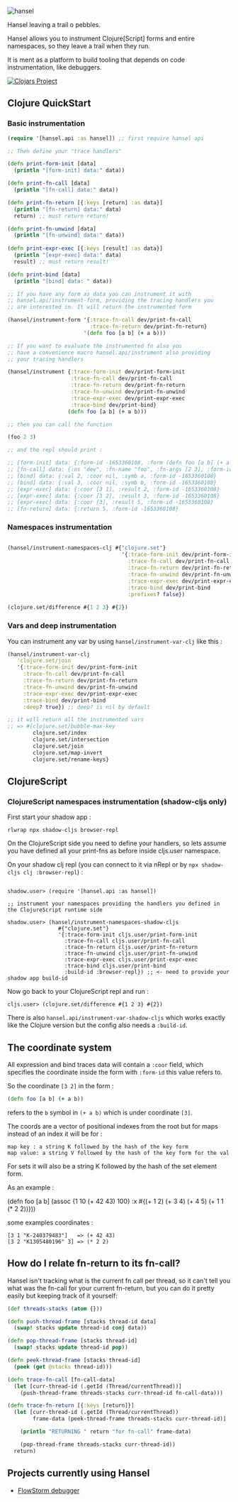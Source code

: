 
![hansel](./docs/hansel.png)

Hansel leaving a trail o pebbles.

Hansel allows you to instrument Clojure[Script] forms and entire namespaces, so they leave a trail when they run.

It is ment as a platform to build tooling that depends on code instrumentation, like debuggers.

[![Clojars Project](https://img.shields.io/clojars/v/com.github.flow-storm/hansel.svg)](https://clojars.org/com.github.flow-storm/hansel)

## Clojure QuickStart

### Basic instrumentation

```clojure
(require '[hansel.api :as hansel]) ;; first require hansel api

;; Then define your "trace handlers"

(defn print-form-init [data]
  (println "[form-init] data:" data))

(defn print-fn-call [data]
  (println "[fn-call] data:" data))

(defn print-fn-return [{:keys [return] :as data}]
  (println "[fn-return] data:" data)
  return) ;; must return return!

(defn print-fn-unwind [data]
  (println "[fn-unwind] data:" data))
  
(defn print-expr-exec [{:keys [result] :as data}]
  (println "[expr-exec] data:" data)
  result) ;; must return result!

(defn print-bind [data]
  (println "[bind] data: " data))

;; If you have any form as data you can instrument it with 
;; hansel.api/instrument-form, providing the tracing handlers you
;; are interested in. It will return the instrumented form

(hansel/instrument-form '{:trace-fn-call dev/print-fn-call
                          :trace-fn-return dev/print-fn-return}
                        '(defn foo [a b] (+ a b)))

;; If you want to evaluate the instrumented fn also you
;; have a convenience macro hansel.api/instrument also providing
;; your tracing handlers

(hansel/instrument {:trace-form-init dev/print-form-init
                    :trace-fn-call dev/print-fn-call
                    :trace-fn-return dev/print-fn-return
                    :trace-fn-unwind dev/print-fn-unwind
                    :trace-expr-exec dev/print-expr-exec
                    :trace-bind dev/print-bind}
                   (defn foo [a b] (+ a b)))

;; then you can call the function

(foo 2 3)

;; and the repl should print :

;; [form-init] data: {:form-id -1653360108, :form (defn foo [a b] (+ a b)), :ns "dev", :def-kind :defn}
;; [fn-call] data: {:ns "dev", :fn-name "foo", :fn-args [2 3], :form-id -1653360108}
;; [bind] data: {:val 2, :coor nil, :symb a, :form-id -1653360108}
;; [bind] data: {:val 3, :coor nil, :symb b, :form-id -1653360108}
;; [expr-exec] data: {:coor [3 1], :result 2, :form-id -1653360108}
;; [expr-exec] data: {:coor [3 2], :result 3, :form-id -1653360108}
;; [expr-exec] data: {:coor [3], :result 5, :form-id -1653360108}
;; [fn-return] data: {:return 5, :form-id -1653360108}
```

### Namespaces instrumentation

```clojure

(hansel/instrument-namespaces-clj #{"clojure.set"}
                                    '{:trace-form-init dev/print-form-init
                                      :trace-fn-call dev/print-fn-call
                                      :trace-fn-return dev/print-fn-return
                                      :trace-fn-unwind dev/print-fn-unwind
                                      :trace-expr-exec dev/print-expr-exec
                                      :trace-bind dev/print-bind
									  :prefixes? false})
									  
(clojure.set/difference #{1 2 3} #{2})
```

### Vars and deep instrumentation

You can instrument any var by using `hansel/instrument-var-clj` like this :
```clojure
(hansel/instrument-var-clj
   'clojure.set/join
   '{:trace-form-init dev/print-form-init
     :trace-fn-call dev/print-fn-call
     :trace-fn-return dev/print-fn-return
     :trace-fn-unwind dev/print-fn-unwind
     :trace-expr-exec dev/print-expr-exec
     :trace-bind dev/print-bind
     :deep? true}) ;; deep? is nil by default

;; it will return all the instrumented vars
;; => #{clojure.set/bubble-max-key
        clojure.set/index
        clojure.set/intersection
        clojure.set/join
        clojure.set/map-invert
        clojure.set/rename-keys}
```

## ClojureScript

### ClojureScript namespaces instrumentation (shadow-cljs only)

First start your shadow app :

```
rlwrap npx shadow-cljs browser-repl
```

On the ClojureScript side you need to define your handlers, so lets assume you have defined all your print-fns as before
inside cljs.user namespace.

On your shadow clj repl (you can connect to it via nRepl or by `npx shadow-cljs clj :browser-repl`) :
```

shadow.user> (require '[hansel.api :as hansel])

;; instrument your namespaces providing the handlers you defined in the ClojureScript runtime side

shadow.user> (hansel/instrument-namespaces-shadow-cljs
                #{"clojure.set"}
                '{:trace-form-init cljs.user/print-form-init
                  :trace-fn-call cljs.user/print-fn-call
                  :trace-fn-return cljs.user/print-fn-return
                  :trace-fn-unwind cljs.user/print-fn-unwind
                  :trace-expr-exec cljs.user/print-expr-exec
                  :trace-bind cljs.user/print-bind
                  :build-id :browser-repl}) ;; <- need to provide your shadow app build-id
```

Now go back to your ClojureScript repl and run :

```
cljs.user> (clojure.set/difference #{1 2 3} #{2})
```

There is also `hansel.api/instrument-var-shadow-cljs` which works exactly like the Clojure version but 
the config also needs a `:build-id`.

## The coordinate system

All expression and bind traces data will contain a `:coor` field, which specifies the coordinate inside the form with `:form-id` this value refers to.

So the coordinate `[3 2]` in the form :

```clojure
(defn foo [a b] (+ a b))
```

refers to the `b` symbol in `(+ a b)` which is under coordinate `[3]`.

The coords are a vector of positional indexes from the root but for maps instead of an index it will be for :

    map key : a string K followed by the hash of the key form
    map value: a string V followed by the hash of the key form for the val

For sets it will also be a string K followed by the hash of the set
element form.

As an example :

(defn foo [a b]
  (assoc {1 10
          (+ 42 43) 100}
         :x #{(+ 1 2) (+ 3 4) (+ 4 5) (+ 1 1 (* 2 2))}))

some examples coordinates :

    [3 1 "K-240379483"]   => (+ 42 43)
    [3 2 "K1305480196" 3] => (* 2 2)

## How do I relate fn-return to its fn-call?

Hansel isn't tracking what is the current fn call per thread, so it can't tell you what was the fn-call for your current
fn-return, but you can do it pretty easily but keeping track of it yourself:

```clojure
(def threads-stacks (atom {}))

(defn push-thread-frame [stacks thread-id data]
  (swap! stacks update thread-id conj data))

(defn pop-thread-frame [stacks thread-id]
  (swap! stacks update thread-id pop))

(defn peek-thread-frame [stacks thread-id]
  (peek (get @stacks thread-id)))

(defn trace-fn-call [fn-call-data]
  (let [curr-thread-id (.getId (Thread/currentThread))]
    (push-thread-frame threads-stacks curr-thread-id fn-call-data)))

(defn trace-fn-return [{:keys [return]}]
  (let [curr-thread-id (.getId (Thread/currentThread))
        frame-data (peek-thread-frame threads-stacks curr-thread-id)]

    (println "RETURNING " return "for fn-call" frame-data)

    (pop-thread-frame threads-stacks curr-thread-id))
  return)
```
## Projects currently using Hansel

- [FlowStorm debugger](https://github.com/jpmonettas/flow-storm-debugger)
